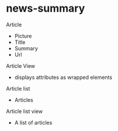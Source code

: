 # news-summary

Article
- Picture
- Title
- Summary
- Url

Article View
- displays attributes as wrapped elements

Article list
- Articles

Article list view
- A list of articles






